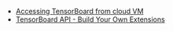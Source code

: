 * [Accessing TensorBoard from cloud VM](https://stackoverflow.com/questions/42277280/accessing-tensorboard-on-aws)
* [TensorBoard API - Build Your Own Extensions](https://ai.googleblog.com/2017/09/build-your-own-machine-learning.html)
